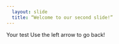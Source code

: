 ```yaml
---
  layout: slide
  title: “Welcome to our second slide!”
---
```

Your test
Use the left arrow to go back!
